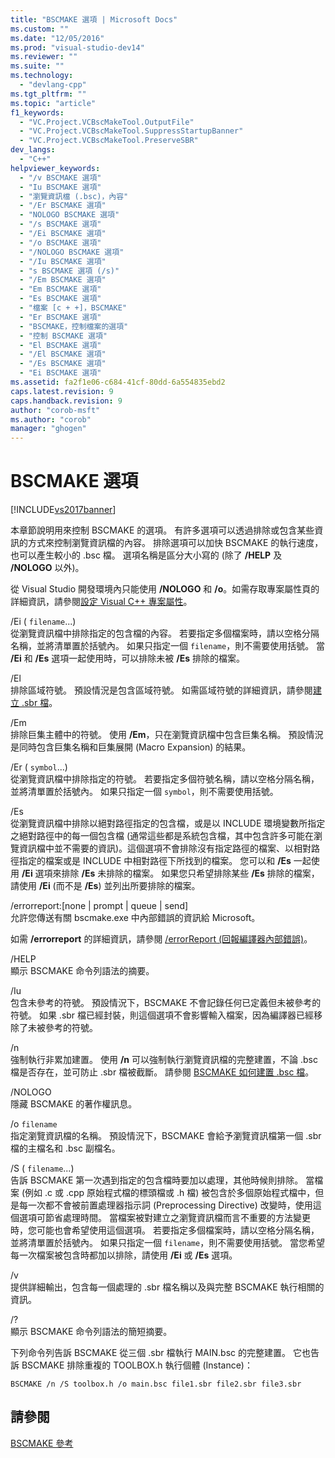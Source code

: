 ```yaml
---
title: "BSCMAKE 選項 | Microsoft Docs"
ms.custom: ""
ms.date: "12/05/2016"
ms.prod: "visual-studio-dev14"
ms.reviewer: ""
ms.suite: ""
ms.technology: 
  - "devlang-cpp"
ms.tgt_pltfrm: ""
ms.topic: "article"
f1_keywords: 
  - "VC.Project.VCBscMakeTool.OutputFile"
  - "VC.Project.VCBscMakeTool.SuppressStartupBanner"
  - "VC.Project.VCBscMakeTool.PreserveSBR"
dev_langs: 
  - "C++"
helpviewer_keywords: 
  - "/v BSCMAKE 選項"
  - "Iu BSCMAKE 選項"
  - "瀏覽資訊檔 (.bsc)，內容"
  - "/Er BSCMAKE 選項"
  - "NOLOGO BSCMAKE 選項"
  - "/s BSCMAKE 選項"
  - "/Ei BSCMAKE 選項"
  - "/o BSCMAKE 選項"
  - "/NOLOGO BSCMAKE 選項"
  - "/Iu BSCMAKE 選項"
  - "s BSCMAKE 選項 (/s)"
  - "/Em BSCMAKE 選項"
  - "Em BSCMAKE 選項"
  - "Es BSCMAKE 選項"
  - "檔案 [c + +]，BSCMAKE"
  - "Er BSCMAKE 選項"
  - "BSCMAKE，控制檔案的選項"
  - "控制 BSCMAKE 選項"
  - "El BSCMAKE 選項"
  - "/El BSCMAKE 選項"
  - "/Es BSCMAKE 選項"
  - "Ei BSCMAKE 選項"
ms.assetid: fa2f1e06-c684-41cf-80dd-6a554835ebd2
caps.latest.revision: 9
caps.handback.revision: 9
author: "corob-msft"
ms.author: "corob"
manager: "ghogen"
---
```

# BSCMAKE 選項
[!INCLUDE[vs2017banner](../../assembler/inline/includes/vs2017banner.md)]

本章節說明用來控制 BSCMAKE 的選項。  有許多選項可以透過排除或包含某些資訊的方式來控制瀏覽資訊檔的內容。  排除選項可以加快 BSCMAKE 的執行速度，也可以產生較小的 .bsc 檔。  選項名稱是區分大小寫的 \(除了 **\/HELP** 及 **\/NOLOGO** 以外\)。  
  
 從 Visual Studio 開發環境內只能使用 **\/NOLOGO** 和 **\/o**。如需存取專案屬性頁的詳細資訊，請參閱[設定 Visual C\+\+ 專案屬性](../../ide/working-with-project-properties.md)。  
  
 \/Ei \( `filename`...\)  
 從瀏覽資訊檔中排除指定的包含檔的內容。  若要指定多個檔案時，請以空格分隔名稱，並將清單置於括號內。  如果只指定一個 `filename`，則不需要使用括號。  當 **\/Ei** 和 **\/Es** 選項一起使用時，可以排除未被 **\/Es** 排除的檔案。  
  
 \/El  
 排除區域符號。  預設情況是包含區域符號。  如需區域符號的詳細資訊，請參閱[建立 .sbr 檔](../../build/reference/creating-an-dot-sbr-file.md)。  
  
 \/Em  
 排除巨集主體中的符號。  使用 **\/Em**，只在瀏覽資訊檔中包含巨集名稱。  預設情況是同時包含巨集名稱和巨集展開 \(Macro Expansion\) 的結果。  
  
 \/Er \( `symbol`...\)  
 從瀏覽資訊檔中排除指定的符號。  若要指定多個符號名稱，請以空格分隔名稱，並將清單置於括號內。  如果只指定一個 `symbol`，則不需要使用括號。  
  
 \/Es  
 從瀏覽資訊檔中排除以絕對路徑指定的包含檔，或是以 INCLUDE 環境變數所指定之絕對路徑中的每一個包含檔 \(通常這些都是系統包含檔，其中包含許多可能在瀏覽資訊檔中並不需要的資訊\)。這個選項不會排除沒有指定路徑的檔案、以相對路徑指定的檔案或是 INCLUDE 中相對路徑下所找到的檔案。  您可以和 **\/Es** 一起使用 **\/Ei** 選項來排除 **\/Es** 未排除的檔案。  如果您只希望排除某些 **\/Es** 排除的檔案，請使用 **\/Ei** \(而不是 **\/Es**\) 並列出所要排除的檔案。  
  
 \/errorreport:\[none &#124; prompt &#124; queue &#124; send\]  
 允許您傳送有關 bscmake.exe 中內部錯誤的資訊給 Microsoft。  
  
 如需 **\/errorreport** 的詳細資訊，請參閱 [\/errorReport \(回報編譯器內部錯誤\)](../../build/reference/errorreport-report-internal-compiler-errors.md)。  
  
 \/HELP  
 顯示 BSCMAKE 命令列語法的摘要。  
  
 \/Iu  
 包含未參考的符號。  預設情況下，BSCMAKE 不會記錄任何已定義但未被參考的符號。  如果 .sbr 檔已經封裝，則這個選項不會影響輸入檔案，因為編譯器已經移除了未被參考的符號。  
  
 \/n  
 強制執行非累加建置。  使用 **\/n** 可以強制執行瀏覽資訊檔的完整建置，不論 .bsc 檔是否存在，並可防止 .sbr 檔被截斷。  請參閱 [BSCMAKE 如何建置 .bsc 檔](../../build/reference/how-bscmake-builds-a-dot-bsc-file.md)。  
  
 \/NOLOGO  
 隱藏 BSCMAKE 的著作權訊息。  
  
 \/o `filename`  
 指定瀏覽資訊檔的名稱。  預設情況下，BSCMAKE 會給予瀏覽資訊檔第一個 .sbr 檔的主檔名和 .bsc 副檔名。  
  
 \/S \( `filename`...\)  
 告訴 BSCMAKE 第一次遇到指定的包含檔時要加以處理，其他時候則排除。  當檔案 \(例如 .c 或 .cpp 原始程式檔的標頭檔或 .h 檔\) 被包含於多個原始程式檔中，但是每一次都不會被前置處理器指示詞 \(Preprocessing Directive\) 改變時，使用這個選項可節省處理時間。  當檔案被對建立之瀏覽資訊檔而言不重要的方法變更時，您可能也會希望使用這個選項。  若要指定多個檔案時，請以空格分隔名稱，並將清單置於括號內。  如果只指定一個 `filename`，則不需要使用括號。  當您希望每一次檔案被包含時都加以排除，請使用 **\/Ei** 或 **\/Es** 選項。  
  
 \/v  
 提供詳細輸出，包含每一個處理的 .sbr 檔名稱以及與完整 BSCMAKE 執行相關的資訊。  
  
 \/?  
 顯示 BSCMAKE 命令列語法的簡短摘要。  
  
 下列命令列告訴 BSCMAKE 從三個 .sbr 檔執行 MAIN.bsc 的完整建置。  它也告訴 BSCMAKE 排除重複的 TOOLBOX.h 執行個體 \(Instance\)：  
  
```  
BSCMAKE /n /S toolbox.h /o main.bsc file1.sbr file2.sbr file3.sbr  
```  
  
## 請參閱  
 [BSCMAKE 參考](../../build/reference/bscmake-reference.md)